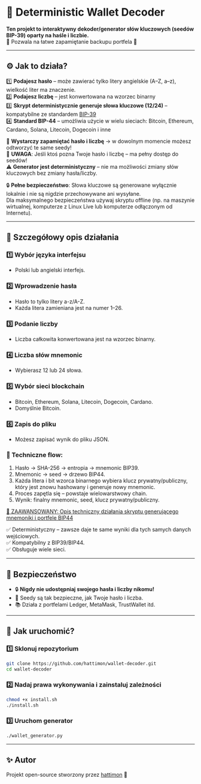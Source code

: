 
# 🔑 Deterministic Wallet Decoder

**Ten projekt to interaktywny dekoder/generator słów kluczowych (seedów BIP-39) oparty na haśle i liczbie.**  
🧠 Pozwala na łatwe zapamiętanie backupu portfela 🔑

---

## ⚙️ Jak to działa?

1️⃣ **Podajesz hasło** – może zawierać tylko litery angielskie (A–Z, a–z), wielkość liter ma znaczenie.  
2️⃣ **Podajesz liczbę** – jest konwertowana na wzorzec binarny  
3️⃣ **Skrypt deterministycznie generuje słowa kluczowe (12/24)** – kompatybilne ze standardem [BIP-39](https://github.com/bitcoin/bips/blob/master/bip-0039.mediawiki)  
4️⃣ **Standard BIP-44** – umożliwia użycie w wielu sieciach: Bitcoin, Ethereum, Cardano, Solana, Litecoin, Dogecoin i inne

📌 **Wystarczy zapamiętać hasło i liczbę** → w dowolnym momencie możesz odtworzyć te same seedy!  
📌 **UWAGA**: Jeśli ktoś pozna Twoje hasło i liczbę – ma pełny dostęp do seedów!  
⚠️ **Generator jest deterministyczny** – nie ma możliwości zmiany słów kluczowych bez zmiany hasła/liczby.  

🔒 **Pełne bezpieczeństwo**: Słowa kluczowe są generowane wyłącznie lokalnie i nie są nigdzie przechowywane ani wysyłane.   
Dla maksymalnego bezpieczeństwa używaj skryptu offline (np. na maszynie wirtualnej, komputerze z Linux Live lub komputerze odłączonym od Internetu).

---

## 🧩 Szczegółowy opis działania

### 1️⃣ Wybór języka interfejsu
- Polski lub angielski interfejs.

### 2️⃣ Wprowadzenie hasła
- Hasło to tylko litery a-z/A-Z.
- Każda litera zamieniana jest na numer 1–26.

### 3️⃣ Podanie liczby
- Liczba całkowita konwertowana jest na wzorzec binarny.

### 4️⃣ Liczba słów mnemonic
- Wybierasz 12 lub 24 słowa.

### 5️⃣ Wybór sieci blockchain
- Bitcoin, Ethereum, Solana, Litecoin, Dogecoin, Cardano.
- Domyślnie Bitcoin.

### 6️⃣ Zapis do pliku
- Możesz zapisać wynik do pliku JSON.

### 🔗 Techniczne flow:
1. Hasło → SHA-256 → entropia → mnemonic BIP39.
2. Mnemonic → seed → drzewo BIP44.
3. Każda litera i bit wzorca binarnego wybiera klucz prywatny/publiczny, który jest znowu hashowany i generuje nowy mnemonic.
4. Proces zapętla się – powstaje wielowarstwowy chain.
5. Wynik: finalny mnemonic, seed, klucz prywatny/publiczny.

[📜 ZAAWANSOWANY: Opis techniczny działania skryptu generującego mnemoniki i portfele BIP44](https://github.com/hattimon/wallet-decoder/blob/main/spec_tech.md)

✅ Deterministyczny – zawsze daje te same wyniki dla tych samych danych wejściowych.  
✅ Kompatybilny z BIP39/BIP44.  
✅ Obsługuje wiele sieci.

---

## 🚨 Bezpieczeństwo

- 🔒 **Nigdy nie udostępniaj swojego hasła i liczby nikomu!**
- 🔑 Seedy są tak bezpieczne, jak Twoje hasło i liczba.
- 📚 Działa z portfelami Ledger, MetaMask, TrustWallet itd.

---

## 🚀 Jak uruchomić?

### 1️⃣ Sklonuj repozytorium

```bash
git clone https://github.com/hattimon/wallet-decoder.git
cd wallet-decoder
```

### 2️⃣ Nadaj prawa wykonywania i zainstaluj zależności

```bash
chmod +x install.sh
./install.sh
```

### 3️⃣ Uruchom generator

```bash
./wallet_generator.py
```

---

## ✨ Autor

Projekt open-source stworzony przez [hattimon](https://github.com/hattimon) 🚀

